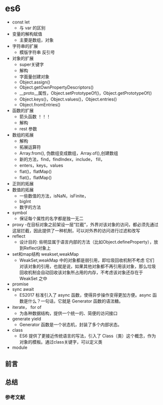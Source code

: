 # es6

- const let
  - 与 var 的区别
- 变量的解构赋值
  - 主要是数组，对象
- 字符串的扩展
  - 模版字符串 反引号
- 对象的扩展
  - super关键字
  - 解构
  - 字面量创建对象
  - Object.assign()
  - Object.getOwnPropertyDescriptors()
  - __proto__属性，Object.setPrototypeOf()，Object.getPrototypeOf()
  - Object.keys()，Object.values()，Object.entries()
  - Object.fromEntries()
- 函数的扩展
  - 箭头函数 ！！！
  - 解构
  - rest 参数
- 数组的拓展
  - 解构
  - 拓展运算符
  - Array.from(), 伪数组变成数组，Array.of(),创建数组
  - 新的方法，find，findIndex，include， fill，
  - enters，keys，values
  - flat()，flatMap()
  - flat()，flatMap()
- 正则的拓展
- 数值的拓展
  - 一些数值的方法，isNaN，isFinite，
  - bigInt
  - 数字的方法
- symbol
  - 保证每个属性的名字都是独一无二
- proxy
  -在目标对象之前架设一层“拦截”，外界对该对象的访问，都必须先通过这层拦截，因此提供了一种机制，可以对外界的访问进行过滤和改写
- reflect
  - 设计目的: 些明显属于语言内部的方法（比如Object.defineProperty），放到Reflect对象上
- set和map结构 weakset,weakMap
  - WeakSet,weakMap 中的对象都是弱引用，即垃圾回收机制不考虑 它们 对该对象的引用，也就是说，如果其他对象都不再引用该对象，那么垃圾回收机制会自动回收该对象所占用的内存，不考虑该对象还存在于 WeakSet 之中
- promise
- sync await
  - ES2017 标准引入了 async 函数，使得异步操作变得更加方便。async 函数是什么？一句话，它就是 Generator 函数的语法糖。
- iterate， for of
  - 为各种数据结构，提供一个统一的、简便的访问接口
- generate  yield
  - Generator 函数是一个状态机，封装了多个内部状态。
- class
  - ES6 提供了更接近传统语言的写法，引入了 Class（类）这个概念，作为对象的模板。通过class关键字，可以定义类
- module

## 前言

## 总结

### 参考文献
